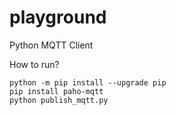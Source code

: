 # playground
Python MQTT Client

How to run?
```
python -m pip install --upgrade pip
pip install paho-mqtt
python publish_mqtt.py
```
